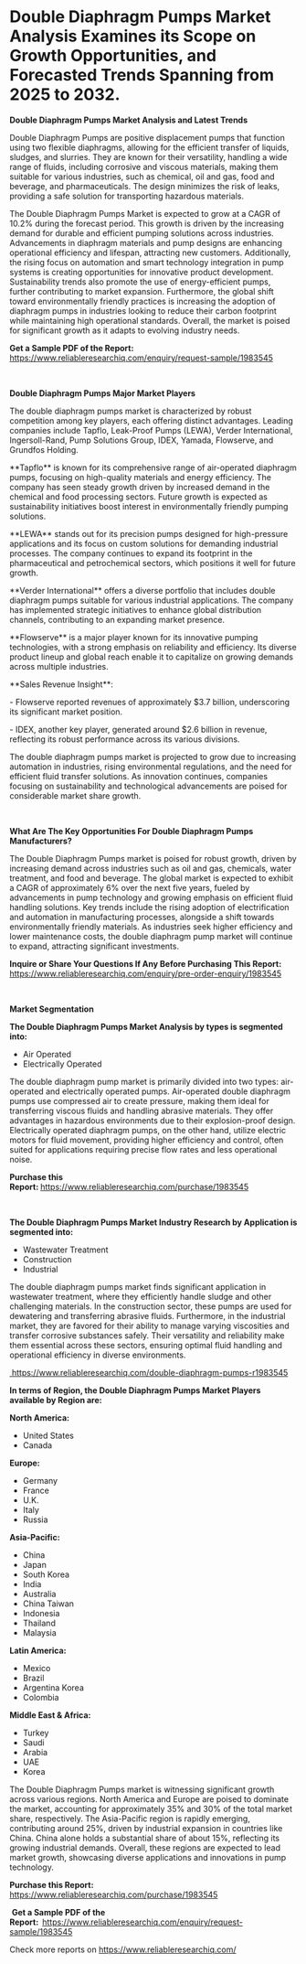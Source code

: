 <p><h1>Double Diaphragm Pumps Market Analysis Examines its Scope on Growth Opportunities, and Forecasted Trends Spanning from 2025 to 2032.</h1></p><p><strong>Double Diaphragm Pumps Market Analysis and Latest Trends</strong></p>
<p><p>Double Diaphragm Pumps are positive displacement pumps that function using two flexible diaphragms, allowing for the efficient transfer of liquids, sludges, and slurries. They are known for their versatility, handling a wide range of fluids, including corrosive and viscous materials, making them suitable for various industries, such as chemical, oil and gas, food and beverage, and pharmaceuticals. The design minimizes the risk of leaks, providing a safe solution for transporting hazardous materials.</p><p>The Double Diaphragm Pumps Market is expected to grow at a CAGR of 10.2% during the forecast period. This growth is driven by the increasing demand for durable and efficient pumping solutions across industries. Advancements in diaphragm materials and pump designs are enhancing operational efficiency and lifespan, attracting new customers. Additionally, the rising focus on automation and smart technology integration in pump systems is creating opportunities for innovative product development. Sustainability trends also promote the use of energy-efficient pumps, further contributing to market expansion. Furthermore, the global shift toward environmentally friendly practices is increasing the adoption of diaphragm pumps in industries looking to reduce their carbon footprint while maintaining high operational standards. Overall, the market is poised for significant growth as it adapts to evolving industry needs.</p></p>
<p><strong>Get a Sample PDF of the Report:&nbsp;</strong> <a href="https://www.reliableresearchiq.com/enquiry/request-sample/1983545?utm_campaign=2883&utm_medium=2&utm_source=Github&utm_content=ia&utm_term=10042025&utm_id=double-diaphragm-pumps">https://www.reliableresearchiq.com/enquiry/request-sample/1983545</a></p>
<p>&nbsp;</p>
<p><strong>Double Diaphragm Pumps Major Market Players</strong></p>
<p><p>The double diaphragm pumps market is characterized by robust competition among key players, each offering distinct advantages. Leading companies include Tapflo, Leak-Proof Pumps (LEWA), Verder International, Ingersoll-Rand, Pump Solutions Group, IDEX, Yamada, Flowserve, and Grundfos Holding.</p><p>**Tapflo** is known for its comprehensive range of air-operated diaphragm pumps, focusing on high-quality materials and energy efficiency. The company has seen steady growth driven by increased demand in the chemical and food processing sectors. Future growth is expected as sustainability initiatives boost interest in environmentally friendly pumping solutions.</p><p>**LEWA** stands out for its precision pumps designed for high-pressure applications and its focus on custom solutions for demanding industrial processes. The company continues to expand its footprint in the pharmaceutical and petrochemical sectors, which positions it well for future growth.</p><p>**Verder International** offers a diverse portfolio that includes double diaphragm pumps suitable for various industrial applications. The company has implemented strategic initiatives to enhance global distribution channels, contributing to an expanding market presence. </p><p>**Flowserve** is a major player known for its innovative pumping technologies, with a strong emphasis on reliability and efficiency. Its diverse product lineup and global reach enable it to capitalize on growing demands across multiple industries.</p><p>**Sales Revenue Insight**: </p><p>- Flowserve reported revenues of approximately $3.7 billion, underscoring its significant market position.</p><p>- IDEX, another key player, generated around $2.6 billion in revenue, reflecting its robust performance across its various divisions.</p><p>The double diaphragm pumps market is projected to grow due to increasing automation in industries, rising environmental regulations, and the need for efficient fluid transfer solutions. As innovation continues, companies focusing on sustainability and technological advancements are poised for considerable market share growth.</p></p>
<p>&nbsp;</p>
<p><strong>What Are The Key Opportunities For Double Diaphragm Pumps Manufacturers?</strong></p>
<p><p>The Double Diaphragm Pumps market is poised for robust growth, driven by increasing demand across industries such as oil and gas, chemicals, water treatment, and food and beverage. The global market is expected to exhibit a CAGR of approximately 6% over the next five years, fueled by advancements in pump technology and growing emphasis on efficient fluid handling solutions. Key trends include the rising adoption of electrification and automation in manufacturing processes, alongside a shift towards environmentally friendly materials. As industries seek higher efficiency and lower maintenance costs, the double diaphragm pump market will continue to expand, attracting significant investments.</p></p>
<p><strong>Inquire or Share Your Questions If Any Before Purchasing This Report:</strong> <a href="https://www.reliableresearchiq.com/enquiry/pre-order-enquiry/1983545?utm_campaign=2883&utm_medium=2&utm_source=Github&utm_content=ia&utm_term=10042025&utm_id=double-diaphragm-pumps">https://www.reliableresearchiq.com/enquiry/pre-order-enquiry/1983545</a></p>
<p>&nbsp;</p>
<p><strong>Market Segmentation</strong></p>
<p><strong>The Double Diaphragm Pumps Market Analysis by types is segmented into:</strong></p>
<p><ul><li>Air Operated</li><li>Electrically Operated</li></ul></p>
<p><p>The double diaphragm pump market is primarily divided into two types: air-operated and electrically operated pumps. Air-operated double diaphragm pumps use compressed air to create pressure, making them ideal for transferring viscous fluids and handling abrasive materials. They offer advantages in hazardous environments due to their explosion-proof design. Electrically operated diaphragm pumps, on the other hand, utilize electric motors for fluid movement, providing higher efficiency and control, often suited for applications requiring precise flow rates and less operational noise.</p></p>
<p><strong>Purchase this Report:&nbsp;</strong><a href="https://www.reliableresearchiq.com/purchase/1983545?utm_campaign=2883&utm_medium=2&utm_source=Github&utm_content=ia&utm_term=10042025&utm_id=double-diaphragm-pumps">https://www.reliableresearchiq.com/purchase/1983545</a></p>
<p>&nbsp;</p>
<p><strong>The Double Diaphragm Pumps Market Industry Research by Application is segmented into:</strong></p>
<p><ul><li>Wastewater Treatment</li><li>Construction</li><li>Industrial</li></ul></p>
<p><p>The double diaphragm pumps market finds significant application in wastewater treatment, where they efficiently handle sludge and other challenging materials. In the construction sector, these pumps are used for dewatering and transferring abrasive fluids. Furthermore, in the industrial market, they are favored for their ability to manage varying viscosities and transfer corrosive substances safely. Their versatility and reliability make them essential across these sectors, ensuring optimal fluid handling and operational efficiency in diverse environments.</p></p>
<p><a href="https://www.reliableresearchiq.com/double-diaphragm-pumps-r1983545?utm_campaign=2883&utm_medium=2&utm_source=Github&utm_content=ia&utm_term=10042025&utm_id=double-diaphragm-pumps">&nbsp;https://www.reliableresearchiq.com/double-diaphragm-pumps-r1983545</a></p>
<p><strong>In terms of Region, the Double Diaphragm Pumps Market Players available by Region are:</strong></p>
<p>
    <p> <strong> North America: </strong>
        <ul>
            <li>United States</li>
            <li>Canada</li>
        </ul>
        </p> 
    <p> <strong> Europe: </strong>
        <ul>
            <li>Germany</li>
            <li>France</li>
            <li>U.K.</li>
            <li>Italy</li>
            <li>Russia</li>
        </ul>
        </p> 
    <p> <strong> Asia-Pacific: </strong>
        <ul>
            <li>China</li>
            <li>Japan</li>
            <li>South Korea</li>
            <li>India</li>
            <li>Australia</li>
            <li>China Taiwan</li>
            <li>Indonesia</li>
            <li>Thailand</li>
            <li>Malaysia</li>
        </ul>
        </p> 
    <p> <strong> Latin America: </strong>
        <ul>
            <li>Mexico</li>
            <li>Brazil</li>
            <li>Argentina Korea</li>
            <li>Colombia</li>
        </ul>
        </p> 
    <p> <strong> Middle East & Africa: </strong>
        <ul>
            <li>Turkey</li>
            <li>Saudi</li>
            <li>Arabia</li>
            <li>UAE</li>
            <li>Korea</li>
        </ul>
    </p>
    </p>
<p><p>The Double Diaphragm Pumps market is witnessing significant growth across various regions. North America and Europe are poised to dominate the market, accounting for approximately 35% and 30% of the total market share, respectively. The Asia-Pacific region is rapidly emerging, contributing around 25%, driven by industrial expansion in countries like China. China alone holds a substantial share of about 15%, reflecting its growing industrial demands. Overall, these regions are expected to lead market growth, showcasing diverse applications and innovations in pump technology.</p></p>
<p><strong>Purchase this Report: </strong><a href="https://www.reliableresearchiq.com/purchase/1983545?utm_campaign=2883&utm_medium=2&utm_source=Github&utm_content=ia&utm_term=10042025&utm_id=double-diaphragm-pumps">https://www.reliableresearchiq.com/purchase/1983545</a></p>
<p>&nbsp;<strong>Get a Sample PDF of the Report:&nbsp;&nbsp;</strong><a href="https://www.reliableresearchiq.com/enquiry/request-sample/1983545?utm_campaign=2883&utm_medium=2&utm_source=Github&utm_content=ia&utm_term=10042025&utm_id=double-diaphragm-pumps">https://www.reliableresearchiq.com/enquiry/request-sample/1983545</a></p>
<p><strong></strong></p>
<p>Check more reports on <a href="https://www.reliableresearchiq.com/?utm_campaign=2883&utm_medium=2&utm_source=Github&utm_content=ia&utm_term=10042025&utm_id=double-diaphragm-pumps">https://www.reliableresearchiq.com/</a></p>